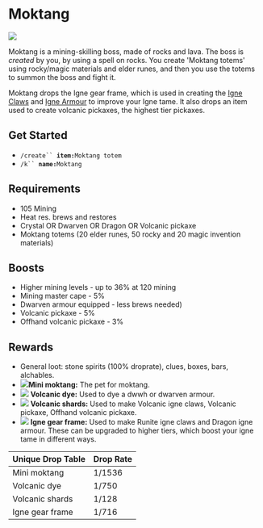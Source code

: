 # Moktang

![](../.gitbook/assets/moritz-lacusteanu-golem-fire.jpg)

Moktang is a mining-skilling boss, made of rocks and lava. The boss is _created_ by you, by using a spell on rocks. You create 'Moktang totems' using rocky/magic materials and elder runes, and then you use the totems to summon the boss and fight it.

Moktang drops the Igne gear frame, which is used in creating the [Igne Claws](../custom-items/tames/igne-claws.md#igne-claw-creation) and [Igne Armour](../custom-items/tames/igne-claws.md#igne-armor-creation) to improve your Igne tame. It also drops an item used to create volcanic pickaxes, the highest tier pickaxes.

## Get Started

* `/create`` `**`item:`**`Moktang totem`
* `/k`` `**`name:`**`Moktang`

## Requirements

* 105 Mining
* Heat res. brews and restores
* Crystal OR Dwarven OR Dragon OR Volcanic pickaxe
* Moktang totems (20 elder runes, 50 rocky and 20 magic invention materials)

## Boosts

* Higher mining levels - up to 36% at 120 mining
* Mining master cape - 5%
* Dwarven armour equipped - less brews needed)
* Volcanic pickaxe - 5%
* Offhand volcanic pickaxe - 3%

## Rewards

* General loot: stone spirits (100% droprate), clues, boxes, bars, alchables.
* ![](../.gitbook/assets/52660.png)**Mini moktang:** The pet for moktang.
* ![](../.gitbook/assets/52672.png) **Volcanic dye:** Used to dye a dwwh or dwarven armour.
* ![](../.gitbook/assets/52671.png) **Volcanic shards:** Used to make Volcanic igne claws, Volcanic pickaxe, Offhand volcanic pickaxe.
* ![](../.gitbook/assets/52661.png) **Igne gear frame:** Used to make Runite igne claws and Dragon igne armour. These can be upgraded to higher tiers, which boost your igne tame in different ways.

| **Unique Drop Table** | **Drop Rate** |
| --------------------- | ------------- |
| Mini moktang          | 1/1536        |
| Volcanic dye          | 1/750         |
| Volcanic shards       | 1/128         |
| Igne gear frame       | 1/716         |
